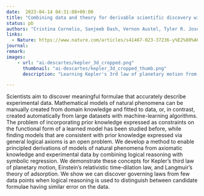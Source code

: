 ```yaml
---
date:  2023-04-14 04:31:08+00:00
title: "Combining data and theory for derivable scientific discovery with AI-Descartes"
status: pb
authors: "Cristina Cornelio, Sanjeeb Dash, Vernon Austel, Tyler R. Josephson, Joao Goncalves, Kenneth Clarkson, Nimrod Megiddo, Bachir El Khadir, Lior Horesh"
links: 
  - Nature: https://www.nature.com/articles/s41467-023-37236-y%E2%80%A6
journal: 
remark: 
images:
    - url: "ai-descartes/kepler_3d_cropped.png"
      thumbnail: "ai-descartes/kepler_3d_cropped_thumb.png"
      description: "Learning Kepler's 3rd law of planetary motion from data and background theory."

---
```


Scientists aim to discover meaningful formulae that accurately describe experimental data. Mathematical models of natural phenomena can be manually created from domain knowledge and fitted to data, or, in contrast, created automatically from large datasets with machine-learning algorithms. The problem of incorporating prior knowledge expressed as constraints on the functional form of a learned model has been studied before, while finding models that are consistent with prior knowledge expressed via general logical axioms is an open problem. We develop a method to enable principled derivations of models of natural phenomena from axiomatic knowledge and experimental data by combining logical reasoning with symbolic regression. We demonstrate these concepts for Kepler’s third law of planetary motion, Einstein’s relativistic time-dilation law, and Langmuir’s theory of adsorption. We show we can discover governing laws from few data points when logical reasoning is used to distinguish between candidate formulae having similar error on the data.

